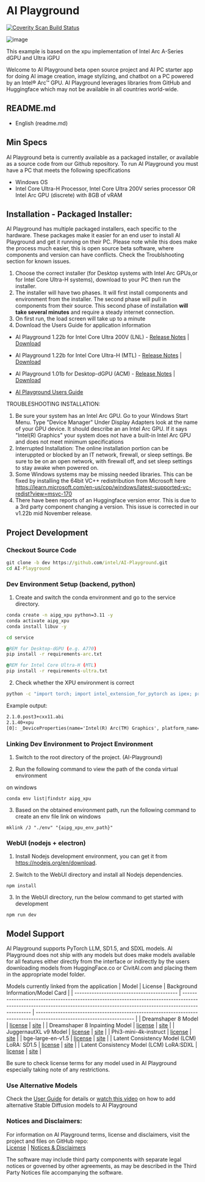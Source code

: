 # AI Playground

<a href="https://scan.coverity.com/projects/ai-playground">
  <img alt="Coverity Scan Build Status"
       src="https://scan.coverity.com/projects/30694/badge.svg"/>
</a>

![image](https://github.com/user-attachments/assets/66086f2c-216e-4a79-8ff9-01e04db7e71d)

This example is based on the xpu implementation of Intel Arc A-Series dGPU and Ultra iGPU

Welcome to AI Playground beta open source project and AI PC starter app for doing AI image creation, image stylizing, and chatbot on a PC powered by an Intel® Arc™ GPU.  AI Playground leverages libraries from GitHub and Huggingface which may not be available in all countries world-wide.

## README.md
- English (readme.md)

## Min Specs
AI Playground beta is currently available as a packaged installer, or available as a source code from our Github repository.  To run AI Playground you must have a PC that meets the following specifications

*	Windows OS
*	Intel Core Ultra-H Processor, Intel Core Ultra 200V series processor OR Intel Arc GPU (discrete) with 8GB of vRAM

## Installation - Packaged Installer: 
AI Playground has multiple packaged installers, each specific to the hardware. These packages make it easier for an end user to install AI Playground and get it running on their PC. Please note while this does make the process much easier, this is open source beta software, where components and version can have conflicts. Check the Troublshooting section for known issues.
1. Choose the correct installer (for Desktop systems with Intel Arc GPUs,or for Intel Core Ultra-H systems), download to your PC then run the installer.
2. The installer will have two phases.  It will first install components and environment from the installer. The second phase will pull in components from their source. </b >
This second phase of installation **will take several minutes** and require a steady internet connection.
3. On first run, the load screen will take up to a minute
4. Download the Users Guide for application information

*	AI Playground 1.22b for Intel Core Ultra 200V (LNL) - [Release Notes](https://github.com/intel/AI-Playground/releases/tag/v1.22beta) | [Download](https://github.com/intel/AI-Playground/releases/download/v1.22beta/AI.Playground-v1.22b-core-ultra2_LNL.exe)

*	AI Playground 1.22b for Intel Core Ultra-H (MTL) - [Release Notes](https://github.com/intel/AI-Playground/releases/tag/v1.22beta) | [Download](https://github.com/intel/AI-Playground/releases/download/v1.22beta/AI.Playground-v1.22b-core_ultra1_MTL-H.exe) 

*	AI Playground 1.01b for Desktop-dGPU (ACM) - [Release Notes](https://github.com/intel/AI-Playground/releases/tag/v1.22beta) | [Download](https://github.com/intel/AI-Playground/releases/download/v1.22beta/AI.Playground-1.22.1beta-Arc-dGPU_ACM.exe) 

*	[AI Playground Users Guide](https://github.com/intel/ai-playground/blob/main/AI%20Playground%20Users%20Guide.pdf)

TROUBLESHOOTING INSTALLATION: 
1. Be sure your system has an Intel Arc GPU. Go to your Windows Start Menu. Type "Device Manager"  Under Display Adapters look at the name of your GPU device. It should describe an an Intel Arc GPU. If it says "Intel(R) Graphics" your system does not have a built-in Intel Arc GPU and does not meet minimum specifications
2. Interrupted Installation: The online installation portion can be interuppted or blocked by an IT network, firewall, or sleep settings.  Be sure to be on an open network, with firewall off, and set sleep settings to stay awake when powered on.
3. Some Windows systems may be missing needed libraries. This can be fixed by installing the 64bit VC++ redistribution from Microsoft here https://learn.microsoft.com/en-us/cpp/windows/latest-supported-vc-redist?view=msvc-170
4. There have been reports of an Huggingface version error. This is due to a 3rd party component changing a version. This issue is corrected in our v1.22b mid November release.  

## Project Development
### Checkout Source Code

```cmd
git clone -b dev https://github.com/intel/AI-Playground.git
cd AI-Playground
```

### Dev Environment Setup (backend, python)

1. Create and switch the conda environment and go to the service directory.

```cmd
conda create -n aipg_xpu python=3.11 -y
conda activate aipg_xpu
conda install libuv -y

cd service

@REM for Desktop-dGPU (e.g. A770)
pip install -r requirements-arc.txt

@REM for Intel Core Ultra-H (MTL)
pip install -r requirements-ultra.txt
```

2. Check whether the XPU environment is correct

```cmd
python -c "import torch; import intel_extension_for_pytorch as ipex; print(torch.__version__); print(ipex.__version__); [print(f'[{i}]: {torch.xpu.get_device_properties(i)}') for i in range(torch.xpu.device_count())];"
```

Example output:

```txt
2.1.0.post3+cxx11.abi
2.1.40+xpu
[0]: _DeviceProperties(name='Intel(R) Arc(TM) Graphics', platform_name='Intel(R) Level-Zero', dev_type='gpu', driver_version='1.3.29283', has_fp64=1, total_memory=14765MB, max_compute_units=112, gpu_eu_count=112)
```


### Linking Dev Environment to Project Environment

1. Switch to the root directory of the project. (AI-Playground)

2. Run the following command to view the path of the conda virtual environment

on windows
```
conda env list|findstr aipg_xpu
```

3. Based on the obtained environment path, run the following command to create an env file link
on windows
```
mklink /J "./env" "{aipg_xpu_env_path}"
```

### WebUI (nodejs + electron)

1. Install Nodejs development environment, you can get it from https://nodejs.org/en/download.

2. Switch to the WebUI directory and install all Nodejs dependencies. 
```
npm install
```

3. In the WebUI directory, run the below command to get started with development
```
npm run dev
```

## Model Support
AI Playground supports PyTorch LLM, SD1.5, and SDXL models. AI Playground does not ship with any models but does make  models available for all features either directly from the interface or indirectly by the users downloading models from HuggingFace.co or CivitAI.com and placing them in the appropriate model folder. 

Models currently linked from the application 
| Model                                      | License                                                                                                                                                                      | Background Information/Model Card                                                                                      |
| ------------------------------------------ | ---------------------------------------------------------------------------------------------------------------------------------------------------------------------------- | ---------------------------------------------------------------------------------------------------------------------- |
| Dreamshaper 8 Model                        | [license](https://huggingface.co/spaces/CompVis/stable-diffusion-license)                                             | [site](https://huggingface.co/Lykon/dreamshaper-8)                               |
| Dreamshaper 8 Inpainting Model             | [license](https://huggingface.co/spaces/CompVis/stable-diffusion-license)                                             | [site](https://huggingface.co/Lykon/dreamshaper-8-inpainting)         |
| JuggernautXL v9 Model                      | [license](https://huggingface.co/spaces/CompVis/stable-diffusion-license)                                             | [site](https://huggingface.co/RunDiffusion/Juggernaut-XL-v9)           |
| Phi3-mini-4k-instruct                      | [license](https://huggingface.co/microsoft/Phi-3-mini-4k-instruct/resolve/main/LICENSE)                 | [site](https://huggingface.co/microsoft/Phi-3-mini-4k-instruct)     |
| bge-large-en-v1.5                          | [license](https://huggingface.co/datasets/choosealicense/licenses/blob/main/markdown/mit.md)                 | [site](https://huggingface.co/BAAI/bge-large-en-v1.5)                         |
| Latent Consistency Model (LCM) LoRA: SD1.5 | [license](https://huggingface.co/stabilityai/stable-diffusion-xl-base-1.0/blob/main/LICENSE.md) | [site](https://huggingface.co/latent-consistency/lcm-lora-sdv1-5) |
| Latent Consistency Model (LCM) LoRA:SDXL   | [license](https://huggingface.co/stabilityai/stable-diffusion-xl-base-1.0/blob/main/LICENSE.md) | [site](https://huggingface.co/latent-consistency/lcm-lora-sdxl)     |

Be sure to check license terms for any model used in AI Playground especially taking note of any restrictions.

### Use Alternative Models
Check the [User Guide](https://github.com/intel/ai-playground/blob/main/AI%20Playground%20Users%20Guide.pdf) for details or [watch this video](https://www.youtube.com/watch?v=1FXrk9Xcx2g) on how to add alternative Stable Diffusion models to AI Playground

### Notices and Disclaimers: 
For information on AI Playground terms, license and disclaimers, visit the project and files on GitHub repo:</br >
[License](https://github.com/intel/ai-playground/blob/main/LICENSE) | [Notices & Disclaimers](https://github.com/intel/ai-playground/blob/main/notices-disclaimers.md)

The software may include third party components with separate legal notices or governed by other agreements, as may be described in the Third Party Notices file accompanying the software.

